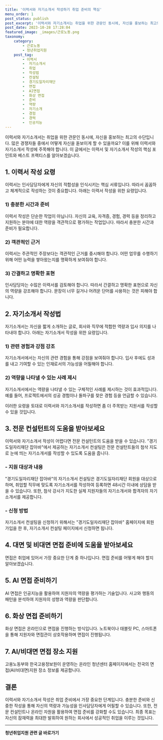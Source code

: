 ```yaml
---
title: '이력서와 자기소개서 작성하기 취업 준비의 핵심'
menu_order: 1
post_status: publish
post_excerpt: '이력서와 자기소개서는 취업을 위한 관문인 동시에, 자신을 홍보하는 최고의 수단입니다. 많은 경쟁자들 중에서 어떻게 자신을 돋보이게 할 수 있을까요  이를 위해 이력서와 자기소개서 작성에 주목해야 합니다. 이 글에서는 이력서 및 자기소개서 작성의 핵심 포인트와 베스트 프랙티스를 알아보겠습니다.'
post_date: 2023-10-28 17:28:04
featured_image: _images/근로노동.png
taxonomy:
    category:
        - 근로노동
        - 청년취업지원
    post_tag:
        - 이력서
        -  자기소개서
        -  취업
        -  작성법
        -  컨설팅
        -  경기도일자리재단
        -  면접
        -  AI면접
        -  화상 면접
        -  준비
        -  역량
        -  자기소개
        -  경험
        -  경력
        -  인공지능
---
```




이력서와 자기소개서는 취업을 위한 관문인 동시에, 자신을 홍보하는 최고의 수단입니다. 많은 경쟁자들 중에서 어떻게 자신을 돋보이게 할 수 있을까요? 이를 위해 이력서와 자기소개서 작성에 주목해야 합니다. 이 글에서는 이력서 및 자기소개서 작성의 핵심 포인트와 베스트 프랙티스를 알아보겠습니다.

## 1. 이력서 작성 요령

이력서는 인사담당자에게 자신의 적합성을 인식시키는 핵심 서류입니다. 따라서 꼼꼼하고 체계적으로 작성하는 것이 중요합니다. 아래는 이력서 작성을 위한 요령입니다.

### 1) 충분한 시간과 준비

이력서 작성은 단순한 작업이 아닙니다. 자신의 교육, 자격증, 경험, 경력 등을 정리하고 지원하는 분야에 대한 역량을 객관적으로 평가하는 작업입니다. 따라서 충분한 시간과 준비가 필요합니다.

### 2) 객관적인 근거

이력서는 주관적인 주장보다는 객관적인 근거를 중시해야 합니다. 어떤 업무를 수행하기 위해 어떤 능력을 쌓아왔는지를 명확하게 보여줘야 합니다.

### 3) 간결하고 명확한 표현

인사담당자는 수많은 이력서를 검토해야 합니다. 따라서 간결하고 명확한 표현으로 자신의 역량을 강조해야 합니다. 문장이 너무 길거나 어려운 단어를 사용하는 것은 피해야 합니다.

## 2. 자기소개서 작성법

자기소개서는 자신을 짧게 소개하는 글로, 회사와 직무에 적합한 역량과 입사 의지를 나타내야 합니다. 아래는 자기소개서 작성을 위한 요령입니다.

### 1) 관련 경험과 강점 강조

자기소개서에서는 자신의 관련 경험을 통해 강점을 보여줘야 합니다. 입사 후에도 성과를 내고 기여할 수 있는 인재로서의 가능성을 어필해야 합니다.

### 2) 역량을 나타낼 수 있는 사례 제시

자기소개서에서는 역량을 나타낼 수 있는 구체적인 사례를 제시하는 것이 효과적입니다. 예를 들어, 프로젝트에서의 성공 경험이나 돌파구를 찾은 경험 등을 언급할 수 있습니다.

이러한 요령을 토대로 이력서와 자기소개서를 작성하면 좀 더 주목받는 지원서를 작성할 수 있을 것입니다.


## 3. 전문 컨설턴트의 도움을 받아보세요

이력서와 자기소개서 작성이 어렵다면 전문 컨설턴트의 도움을 받을 수 있습니다. "경기도일자리재단 잡아바"에서 제공하는 자기소개서 컨설팅은 전문 컨설턴트들의 첨삭 지도로 눈에 띄는 자기소개서를 작성할 수 있도록 도움을 줍니다.

### - 지원 대상과 내용

"경기도일자리재단 잡아바"의 자기소개서 컨설팅은 경기도일자리재단 회원을 대상으로 하며, 취업할 직무에 맞도록 자기소개서를 작성하여 등록하면 48시간 이내에 상담을 받을 수 있습니다. 또한, 첨삭 강사가 지도한 실제 지원자들의 자기소개서와 합격자의 자기소개서를 제공합니다.

### - 신청 방법

자기소개서 컨설팅을 신청하기 위해서는 "경기도일자리재단 잡아바" 홈페이지에 회원가입을 한 후, 자기소개서 컨설팅 페이지에서 신청하면 됩니다.


## 4. 대면 및 비대면 면접 준비에 도움을 받아보세요

면접은 취업에 있어서 가장 중요한 단계 중 하나입니다. 면접 준비를 어떻게 해야 할지 알아보겠습니다.


## 5. AI 면접 준비하기

AI 면접은 인공지능을 활용하여 지원자의 역량을 평가하는 기술입니다. 사고와 행동의 패턴을 분석하여 지원자의 성향과 역량을 판단합니다.

## 6. 화상 면접 준비하기

화상 면접은 온라인으로 면접을 진행하는 방식입니다. 노트북이나 태블릿 PC, 스마트폰을 통해 지원자와 면접관이 상호작용하며 면접이 진행됩니다.

## 7. AI/비대면 면접 장소 지원

고용노동부와 한국고용정보원이 운영하는 온라인 청년센터 홈페이지에서는 전국의 면접(AI/비대면)지원 장소 정보를 제공합니다.

## 결론

이력서와 자기소개서 작성은 취업 준비에서 가장 중요한 단계입니다. 충분한 준비와 신중한 작성을 통해 자신의 역량과 가능성을 인사담당자에게 어필할 수 있습니다. 또한, 전문 컨설턴트나 온라인 자원을 활용하여 면접 준비를 강화할 수도 있습니다. 최종 목표는 자신의 잠재력을 최대한 발휘하여 원하는 회사에서 성공적인 취업을 이루는 것입니다.
<!-- wp:separator -->
<hr class="wp-block-separator has-alpha-channel-opacity"/>
<!-- /wp:separator -->

<!-- wp:group {"backgroundColor":"base","layout":{"type":"constrained"}} -->
<div class="wp-block-group has-base-background-color has-background"><!-- wp:paragraph {"align":"center","fontSize":"medium"} -->
<p class="has-text-align-center has-large-font-size"><strong>청년취업지원 관련 글 바로가기</strong></p>
<!-- /wp:paragraph -->


<!-- wp:latest-posts
{"categories":[{"id":12739,"count":19,"description":"","link":"https://uknowlaw.com/category/%ec%b2%ad%eb%85%84%ec%b7%a8%ec%97%85%ec%a7%80%ec%9b%90/","name":"청년취업지원","slug":"청년취업지원","taxonomy":"category","parent":0,"meta":[],"_links":{"self":[{"href":"https://uknowlaw.com/wp-json/wp/v2/categories/12739"}],"collection":[{"href":"https://uknowlaw.com/wp-json/wp/v2/categories"}],"about":[{"href":"https://uknowlaw.com/wp-json/wp/v2/taxonomies/category"}],"wp:post_type":[{"href":"https://uknowlaw.com/wp-json/wp/v2/posts?categories=12739"}],"curies":[{"name":"wp","href":"https://api.w.org/{rel}","templated":true}]}}],"postsToShow":100,"excerptLength":28,"postLayout":"grid","columns":2,"featuredImageAlign":"left","featuredImageSizeSlug":"large","fontSize":"medium"} /--></div>
<!-- /wp:group -->